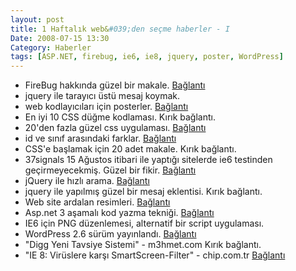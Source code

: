 ```yaml
---
layout: post
title: 1 Haftalık web&#039;den seçme haberler - I
Date: 2008-07-15 13:30
Category: Haberler
tags: [ASP.NET, firebug, ie6, ie8, jquery, poster, WordPress]
---
```


-   FireBug hakkında güzel bir makale. [Bağlantı][]
-   jquery ile tarayıcı üstü mesaj koymak.
-   web kodlayıcıları için posterler. [Bağlantı][2]
-   En iyi 10 CSS düğme kodlaması. Kırık bağlantı.
-   20'den fazla güzel css uygulaması. [Bağlantı][4]
-   id ve sınıf arasındaki farklar. [Bağlantı][5]
-   CSS'e başlamak için 20 adet makale. Kırık bağlantı.
-   37signals 15 Ağustos itibari ile yaptığı sitelerde ie6 testinden
    geçirmeyecekmiş. Güzel bir fikir. [Bağlantı][7]
-   jQuery ile hızlı arama. [Bağlantı][8]
-   jquery ile yapılmış güzel bir mesaj eklentisi. Kırık bağlantı.
-   Web site ardalan resimleri. [Bağlantı][10]
-   Asp.net 3 aşamalı kod yazma tekniği. [Bağlantı][11]
-   IE6 için PNG düzenlemesi, alternatif bir script uygulaması.
-   WordPress 2.6 sürüm yayınlandı. [Bağlantı][13]
-   "Digg Yeni Tavsiye Sistemi" - m3hmet.com Kırık bağlantı.
-   "IE 8: Virüslere karşı SmartScreen-Filter" - chip.com.tr
    [Bağlantı][15]


  [Bağlantı]: http://www.softwareishard.com/blog/firebug-tutorial/extending-firebug-hello-world-part-i/
    "FireBug"
  [2]: http://sixrevisions.com/resources/cheat_sheets_web_developer/
    "posterler"
  [4]: http://www.noupe.com/css/css-styled-lists-20-demos-tutorials-and-best-of.html
    "css uygulaması"
  [5]: http://css-tricks.com/the-difference-between-id-and-class/
    "id ve sınıf"
  [7]: http://37signals.blogs.com/products/2008/07/basecamp-phasin.html
    "ie 6 ölüm"
  [8]: http://ejohn.org/blog/jquery-livesearch/ "hızlı arama"
  [10]: http://www.smashingmagazine.com/2008/07/09/textures-and-patterns-design-showcase/
    "ardalan resimleri"
  [11]: http://dotnetfunda.com/articles/article71.aspx "3 aşamalı kod"
  [13]: http://wordpress.org/development/2008/07/wordpress-26-tyner/
    "WordPress"
  [15]: http://www.chip.com.tr/konu/IE-8-Viruslere-karsi-SmartScreen-Filter_7637.html
    "ie 8 güvenlik"
